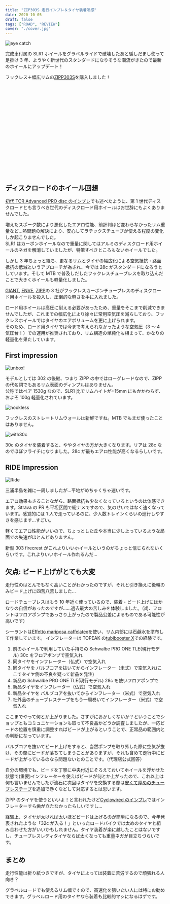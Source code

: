 ```yaml
---
title: "ZIP303S 走行インプレ＆タイヤ装着所感"
date: 2020-10-05
draft: false
tags: ["ROAD", "REVIEW"]
cover: "./cover.jpg"
---
```


![eye catch](cover.jpg)

完成車付属の SLR1 ホイールをグラベルライドで破壊したあと騙しだまし使って足掛け 3 年、ようやく新世代のスタンダードになりそうな潮流がきたので最新のホイールにアップデート！

フックレス＋幅広リムの[ZIPP303S](https://store.shopping.yahoo.co.jp/cyclick/zipp-wh-1027.html)を購入しました！

<div class="iframely-embed"><div class="iframely-responsive" style="height: 140px; padding-bottom: 0;"><a href="https://store.shopping.yahoo.co.jp/qbei/pi-810428.html" data-iframely-url="//cdn.iframe.ly/T5Vq7It"></a></div></div>

<div class="iframely-embed"><div class="iframely-responsive" style="height: 140px; padding-bottom: 0;"><a href="https://store.shopping.yahoo.co.jp/qbei/pi-810429.html" data-iframely-url="//cdn.iframe.ly/g7nDgxn"></a></div></div>

## ディスクロードのホイール回想

[初代 TCR Advanced PRO disc のインプレ](/post/2016/10/tcr-advanced-pro-disc_2nd/)でも述べたように、第 1 世代ディスクロードとも言うべき世代のディスクロード用ホイールはお世辞にもよくありませんでした。

増えたスポーク数により悪化したエアロ性能、前評判ほど変わらなかったリム重量など…熱問題の解決により、安心してラテックスチューブが使える程度の変化しか起こりませんでした。\
SLR1 はカーボンホイールなので重量に関してはアルミのディスクロード用ホイールのネガを解消していましたが、特筆すべきところもないホイールでした。

しかし 3 年ちょっと経ち、更なるリムとタイヤの幅広化による空気抵抗・路面抵抗の低減というアプローチが為され、今では 28c がスタンダードになろうとしています。そして MTB で普及しだしたフックレスチューブレスを取り込んだことで大きくホイールも軽量化しました。

[GIANT](https://www.giant.co.jp/giant21/showcase/slr-wheelsystems/), [ENVE](https://www.cyclowired.jp/news/node/322217), [ZIPP](https://www.cyclowired.jp/news/node/323522)の 3 社がフックレスカーボンチューブレスのディスクロード用ホイールを投入し、圧倒的な軽さを手に入れました。

ロード用ホイールは高圧に耐える必要があったため、重量をそこまで削減できませんでしたが、これまでの幅広化により徐々に常用空気圧を減らしており、フックレスホイールではタイヤのエアボリュームを更に上げられます。\
そのため、ロード用タイヤでは今まで考えられなかったような空気圧（3 ～ 4 気圧台！）での運用が推奨されており、リム構造の単純化も相まって、かなりの軽量化を果たしています。

## First impression

![unbox!](unbox.jpg)

モデルとしては 302 の後継、つまり ZIPP の中ではローグレードなので、ZIPP の代名詞でもあるリム表面のディンプルはありません。\
公称ではペア 1530g なので、SLR1 比でリムハイトが+15mm にもかかわらず、およそ 100g 軽量化されています。

![hookless](hookless.jpg)

フックレスのストレートリムウォールは新鮮ですね。MTB でもまだ使ったことはありません。

![with30c](frontwheel.jpg)

30c のタイヤを装着すると、ややタイヤの方が大きくなります。リアは 28c なのでほぼツライチになりました。28c が最もエアロ性能が高くなるらしいです。

## RIDE Impression

![Ride](ride.jpg)

三浦半島を雑に一周しましたが…平地がめちゃくちゃ速いです。

エアロ効果もさることながら、路面抵抗も少なくなっているというのは体感できます。Strava の PR も平坦区間で総ナメですので、気のせいではなく速くなっています。感覚的には 1 人で走っているのに、少人数トレインくらいの巡行しやすさを感じます…すごい。

軽くてエアロ性能がいいので、ちょっとした丘や本当に少し上っているような局面での失速がほとんどありません。

新型 303 firecrest がこれよりいいホイールというのがちょっと信じられないくらいです。これよりいいホイール作れるんだ…

## 欠点: ビード上げがとても大変

走行性のはとんでもなく高いことがわかったのですが、それと引き換えに後輪のみビード上げに四苦八苦しました…

ロードチューブレスはもう 10 年近く使っているので、装着・ビード上げにはかなりの自信があったのですが……過去最大の苦しみを体験しました。（尚、フロントはフロアポンプであっさり上がったので製品公差によるものである可能性が高いです）

シーラントは[Effetto mariposa caffelatex](https://www.chainreactioncycles.com/jp/ja/effetto-caffelatex-tubeless-fluid/rp-prod150131)を使い、リム内部には石鹸水を塗布して作業しています。
インフレーターは TOPEAK の[tubibooster X](https://amzn.to/3nj5GF2)での経験です。

1. 前のホイールで利用していた手持ちの Schwalbe PRO ONE TLE(現行モデル) 30c をフロアポンプで空気入れ
2. 同タイヤをインフレーター（仏式）で空気入れ
3. 同タイヤを バルブコアを抜いてからインフレーター（米式）で空気入れ(ここでタイヤ側の不良を疑って新品を発注)
4. 新品の Schwalbe PRO ONE TLE(現行モデル) 28c を使いフロアポンプで
5. 新品タイヤをインフレーター（仏式）で空気入れ
6. 新品タイヤを バルブコアを抜いてからインフレーター（米式）で空気入れ
7. 社外品のチューブレステープをもう一周巻いてインフレーター（米式）で空気入れ

ここまでやって何とか上がりました。さすがにおかしくないか？ということでショップともコミュニケーションも取って不良品かどうか調査しましたが、一応ビードの位置を慎重に調整すればビードが上がるということで、正常品の範囲内との判断になっています。

バルブコアを抜いてビード上げをすると、当然ポンプを取り外した際に空気が抜け、その際にビードが落ちてしまうことがありますが、それも含めて走行中にビードが上がっているのなら問題ないとのことです。（代理店公式回答）

自分の環境でも、ビードを丁寧に中央付近にそろえておいてホイールを浮かせた状態で(重要)インフレーターを使えばビードが何とか上がったので、これ以上は何も言いませんでしたが流石に次回はタイヤを交換する際は[安くて厚めのチューブレステープ](https://www.chainreactioncycles.com/jp/ja/lifeline-professional-%E3%83%81%E3%83%A5%E3%83%BC%E3%83%96%E3%83%AC%E3%82%B9%E3%83%AA%E3%83%A0%E3%83%86%E3%83%BC%E3%83%97-10m/rp-prod175854)を追加で巻くなどして対応するとは思います。

ZIPP のタイヤを使うといいよ！と言われたけど[Cyclowired のインプレ](https://www.cyclowired.jp/news/node/323522)ではインフレーターすら歯が立たなかったらしいですし…

経験上、タイヤが太ければ太いほどビードは上げるのが簡単になるので、今年発表されたような「32c が入る！」といったロードバイクでは太めのタイヤと組み合わせた方がいいかもしれません。タイヤ装着が楽に越したことはないですし、チューブレスレディタイヤならば太くなっても重量ネガが目立ちづらいです。

## まとめ

走行性能は折り紙つきですが、タイヤによっては装着に苦労するので頑張れる人向き？

グラベルロードでも使えるリム幅ですので、高速化を狙いたい人には特にお勧めできます。グラベルロード用のタイヤなら装着も比較的マシになるはずです。

<div class="iframely-embed"><div class="iframely-responsive" style="height: 140px; padding-bottom: 0;"><a href="https://store.shopping.yahoo.co.jp/cyclick/zipp-wh-1027.html" data-iframely-url="//cdn.iframe.ly/eyulHr4"></a></div></div>
